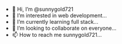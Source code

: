 - 👋 Hi, I’m @sunnygold721
- 👀 I’m interested in web development...
- 🌱 I’m currently learning full stack...
- 💞️ I’m looking to collaborate on everyone...
- 📫 How to reach me sunnygold721...

<!---
sunnygold721/sunnygold721 is a ✨ special ✨ repository because its `README.md` (this file) appears on your GitHub profile.
You can click the Preview link to take a look at your changes.
--->

